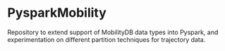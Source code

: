 # PysparkMobility
Repository to extend support of MobilityDB data types into Pyspark, and experimentation on different partition techniques for trajectory data.
